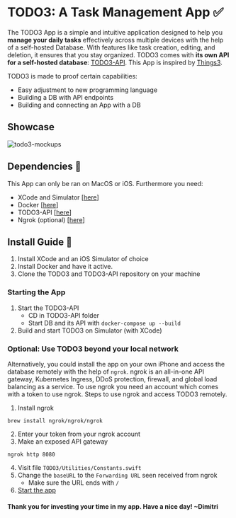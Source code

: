 # TODO3: A Task Management App ✅
The TODO3 App is a simple and intuitive application designed to help you **manage your daily tasks** effectively across multiple devices with the help of a self-hosted Database. With features like task creation, editing, and deletion, it ensures that you stay organized. TODO3 comes with **its own API for a self-hosted database**: [TODO3-API](https://github.com/Wavyness/TODO3-API). This App is inspired by [Things3](https://culturedcode.com/things/).

TODO3 is made to proof certain capabilities:
- Easy adjustment to new programming language
- Building a DB with API endpoints
- Building and connecting an App with a DB

## Showcase
![todo3-mockups](https://github.com/user-attachments/assets/2cf0729c-c00c-48f8-8e9c-894b6c9339e4)

## Dependencies 🔗
This App can only be ran on MacOS or iOS. Furthermore you need:

- XCode and Simulator [[here](https://developer.apple.com/documentation/safari-developer-tools/installing-xcode-and-simulators)]
- Docker [[here](https://docs.docker.com/desktop/install/mac-install/)]
- TODO3-API [[here](https://github.com/Wavyness/TODO3-API)]
- Ngrok (optional) [[here](https://ngrok.com)]

## Install Guide 📜
1. Install XCode and an iOS Simulator of choice
2. Install Docker and have it active.
3. Clone the TODO3 and TODO3-API repository on your machine
   
### Starting the App
1. Start the TODO3-API
   - CD in TODO3-API folder
   - Start DB and its API with
   ```docker-compose up --build```
2. Build and start TODO3 on Simulator (with XCode)

### Optional: Use TODO3 beyond your local network
Alternatively, you could install the app on your own iPhone and access the database remotely with the help of `ngrok`. ngrok is an all-in-one API gateway, Kubernetes Ingress, DDoS protection, firewall, and global load balancing as a service. To use ngrok you need an account which comes with a token to use ngrok. Steps to use ngrok and access TODO3 remotely.
1. Install ngrok
```
brew install ngrok/ngrok/ngrok
```
2. Enter your token from your ngrok account
3. Make an exposed API gateway
```
ngrok http 8080
```
4. Visit file `TODO3/Utilities/Constants.swift`
5. Change the `baseURL` to the `Forwarding URL` seen received from ngrok
   - Make sure the URL ends with `/`
6. [Start the app](#starting-the-app)

#### Thank you for investing your time in my app. Have a nice day! ~Dimitri
